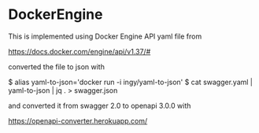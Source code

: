 # DockerEngine

This is implemented using Docker Engine API yaml file from

https://docs.docker.com/engine/api/v1.37/#

converted the file to json with

$ alias yaml-to-json='docker run -i ingy/yaml-to-json'
$ cat swagger.yaml | yaml-to-json | jq . > swagger.json

and converted it from swagger 2.0 to openapi 3.0.0 with

https://openapi-converter.herokuapp.com/



